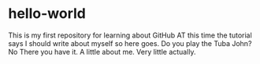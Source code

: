 # hello-world
This is my first repository for learning about GitHub
AT this time the tutorial says I should write about myself so here goes.
Do you play the Tuba John?
No
There you have it. A little about me. Very little actually.
